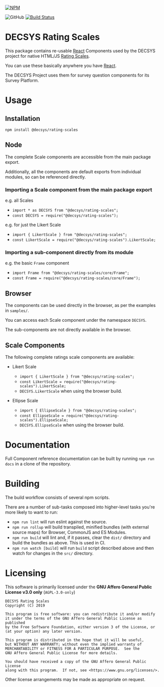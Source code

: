 [![NPM](https://nodeico.herokuapp.com/@decsys/rating-scales.svg)](https://npmjs.com/package/@decsys/rating-scales)

![GitHub](https://img.shields.io/github/license/decsys/rating-scales.svg)
[![Build Status](https://travis-ci.org/decsys/rating-scales.svg?branch=master)](https://travis-ci.org/decsys/rating-scales)

# DECSYS Rating Scales

This package contains re-usable [React] Components used by the DECSYS project for native HTML/JS [Rating Scales].

You can use these basically anywhere you have [React].

The DECSYS Project uses them for survey question components for its Survey Platform.

# Usage

## Installation

`npm install @decsys/rating-scales`

## Node

The complete Scale components are accessible from the main package export.

Additionally, all the components are default exports from individual modules, so can be referenced directly.

### Importing a Scale component from the main package export

e.g. all Scales

- `import * as DECSYS from "@decsys/rating-scales";`
- `const DECSYS = require("@decsys/rating-scales");`

e.g. for just the Likert Scale

- `import { LikertScale } from "@decsys/rating-scales";`
- `const LikertScale = require("@decsys/rating-scales").LikertScale;`

### Importing a sub-component directly from its module

e.g. the basic `Frame` component

- `import Frame from "@decsys/rating-scales/core/Frame";`
- `const Frame = require("@decsys/rating-scales/core/Frame");`

## Browser

The components can be used directly in the browser, as per the examples in `samples/`.

You can access each Scale component under the namespace `DECSYS`.

The sub-components are not directly available in the browser.

## Scale Components

The following complete ratings scale components are available:

- Likert Scale

  - `import { LikertScale } from "@decsys/rating-scales";`
  - `const LikertScale = require("@decsys/rating-scales").LikertScale;`
  - `DECSYS.LikertScale` when using the browser build.

- Ellipse Scale
  - `import { EllipseScale } from "@decsys/rating-scales";`
  - `const EllipseScale = require("@decsys/rating-scales").EllipseScale;`
  - `DECSYS.EllipseScale` when using the browser build.

# Documentation

Full Component reference documentation can be built by running `npm run docs` in a clone of the repository.

# Building

The build workflow consists of several npm scripts.

There are a number of sub-tasks composed into higher-level tasks you're more likely to want to run:

- `npm run lint` will run eslint against the source.
- `npm run rollup` will build transpiled, minified bundles (with external source maps) for Browser, CommonJS and ES Modules.
- `npm run build` will lint and, if it passes, clear the `dist/` directory and build the bundles as above. This is used in CI.
- `npm run watch [build]` will run `build` script described above and then watch for changes in the `src/` directory.

# Licensing

This software is primarily licensed under the **GNU Affero General Public License v3.0 only** (`AGPL-3.0-only`)

    DECSYS Rating Scales
    Copyright (C) 2019

    This program is free software: you can redistribute it and/or modify
    it under the terms of the GNU Affero General Public License as published
    by the Free Software Foundation, either version 3 of the License, or
    (at your option) any later version.

    This program is distributed in the hope that it will be useful,
    but WITHOUT ANY WARRANTY; without even the implied warranty of
    MERCHANTABILITY or FITNESS FOR A PARTICULAR PURPOSE.  See the
    GNU Affero General Public License for more details.

    You should have received a copy of the GNU Affero General Public License
    along with this program.  If not, see <https://www.gnu.org/licenses/>.

Other license arrangements may be made as appropriate on request.

[react]: https://reactjs.org/
[rating scales]: https://en.wikipedia.org/wiki/Rating_scale

